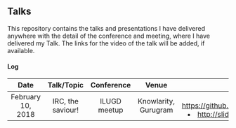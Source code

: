## Talks
This repository contains the talks and presentations I have delivered anywhere with the detail of the conference and meeting, where I have delivered my Talk. The links for the video of the talk will be added, if available.

#### Log

|Date|Talk/Topic|Conference|Venue|Links|
|:--:|:--------:|:--------:|:---:|:---:|
|February 10, 2018| IRC, the saviour! | ILUGD meetup | Knowlarity, Gurugram|<li>https://github.com/ILUGD/talks/issues/69</li> <li>http://slides.com/philomath/deck#/</li>|
